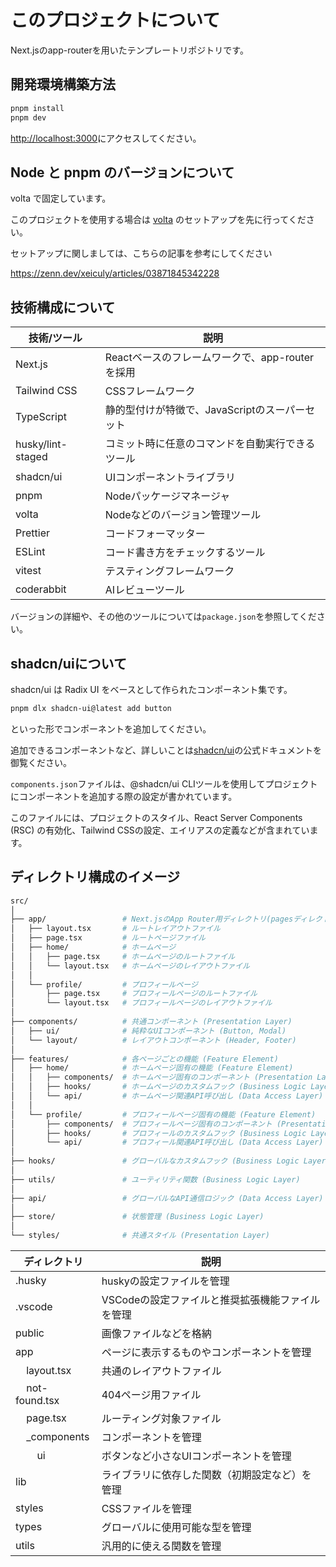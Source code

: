 # このプロジェクトについて

Next.jsのapp-routerを用いたテンプレートリポジトリです。

## 開発環境構築方法

```bash
pnpm install
pnpm dev
```

[http://localhost:3000](http://localhost:3000)にアクセスしてください。

## Node と pnpm のバージョンについて

volta で固定しています。

このプロジェクトを使用する場合は [volta](https://volta.sh/) のセットアップを先に行ってください。

セットアップに関しましては、こちらの記事を参考にしてください

https://zenn.dev/xeiculy/articles/03871845342228

## 技術構成について

| 技術/ツール       | 説明                                             |
| ----------------- | ------------------------------------------------ |
| Next.js           | Reactベースのフレームワークで、app-routerを採用  |
| Tailwind CSS      | CSSフレームワーク                                |
| TypeScript        | 静的型付けが特徴で、JavaScriptのスーパーセット   |
| husky/lint-staged | コミット時に任意のコマンドを自動実行できるツール |
| shadcn/ui         | UIコンポーネントライブラリ                       |
| pnpm              | Nodeパッケージマネージャ                         |
| volta             | Nodeなどのバージョン管理ツール                   |
| Prettier          | コードフォーマッター                             |
| ESLint            | コード書き方をチェックするツール                 |
| vitest            | テスティングフレームワーク                       |
| coderabbit        | AIレビューツール                                 |

バージョンの詳細や、その他のツールについては`package.json`を参照してください。

## shadcn/uiについて

shadcn/ui は Radix UI をベースとして作られたコンポーネント集です。

```bash
pnpm dlx shadcn-ui@latest add button
```

といった形でコンポーネントを追加してください。

追加できるコンポーネントなど、詳しいことは[shadcn/ui](https://ui.shadcn.com/)の公式ドキュメントを御覧ください。

`components.json`ファイルは、@shadcn/ui CLIツールを使用してプロジェクトにコンポーネントを追加する際の設定が書かれています。

このファイルには、プロジェクトのスタイル、React Server Components (RSC) の有効化、Tailwind CSSの設定、エイリアスの定義などが含まれています。

## ディレクトリ構成のイメージ

```sh
src/
│
├── app/                 # Next.jsのApp Router用ディレクトリ(pagesディレクトリの役割)
│   ├── layout.tsx       # ルートレイアウトファイル
│   ├── page.tsx         # ルートページファイル
│   ├── home/            # ホームページ
│   │   ├── page.tsx     # ホームページのルートファイル
│   │   └── layout.tsx   # ホームページのレイアウトファイル
│   │
│   └── profile/         # プロフィールページ
│       ├── page.tsx     # プロフィールページのルートファイル
│       └── layout.tsx   # プロフィールページのレイアウトファイル
│
├── components/          # 共通コンポーネント (Presentation Layer)
│   ├── ui/              # 純粋なUIコンポーネント (Button, Modal)
│   └── layout/          # レイアウトコンポーネント (Header, Footer)
│
├── features/            # 各ページごとの機能 (Feature Element)
│   ├── home/            # ホームページ固有の機能 (Feature Element)
│   │   ├── components/  # ホームページ固有のコンポーネント (Presentation Layer)
│   │   ├── hooks/       # ホームページのカスタムフック (Business Logic Layer)
│   │   └── api/         # ホームページ関連API呼び出し (Data Access Layer)
│   │
│   └── profile/         # プロフィールページ固有の機能 (Feature Element)
│       ├── components/  # プロフィールページ固有のコンポーネント (Presentation Layer)
│       ├── hooks/       # プロフィールのカスタムフック (Business Logic Layer)
│       └── api/         # プロフィール関連API呼び出し (Data Access Layer)
│
├── hooks/               # グローバルなカスタムフック (Business Logic Layer)
│
├── utils/               # ユーティリティ関数 (Business Logic Layer)
│
├── api/                 # グローバルなAPI通信ロジック (Data Access Layer)
│
├── store/               # 状態管理 (Business Logic Layer)
│
└── styles/              # 共通スタイル (Presentation Layer)
```

| ディレクトリ                                       | 説明                                             |
| -------------------------------------------------- | ------------------------------------------------ |
| .husky                                             | huskyの設定ファイルを管理                        |
| .vscode                                            | VSCodeの設定ファイルと推奨拡張機能ファイルを管理 |
| public                                             | 画像ファイルなどを格納                           |
| app                                                | ページに表示するものやコンポーネントを管理       |
| &nbsp;&nbsp;&nbsp;&nbsp;layout.tsx                 | 共通のレイアウトファイル                         |
| &nbsp;&nbsp;&nbsp;&nbsp;not-found.tsx              | 404ページ用ファイル                              |
| &nbsp;&nbsp;&nbsp;&nbsp;page.tsx                   | ルーティング対象ファイル                         |
| &nbsp;&nbsp;&nbsp;&nbsp;\_components               | コンポーネントを管理                             |
| &nbsp;&nbsp;&nbsp;&nbsp;&nbsp;&nbsp;&nbsp;&nbsp;ui | ボタンなど小さなUIコンポーネントを管理           |
| lib                                                | ライブラリに依存した関数（初期設定など）を管理   |
| styles                                             | CSSファイルを管理                                |
| types                                              | グローバルに使用可能な型を管理                   |
| utils                                              | 汎用的に使える関数を管理                         |
